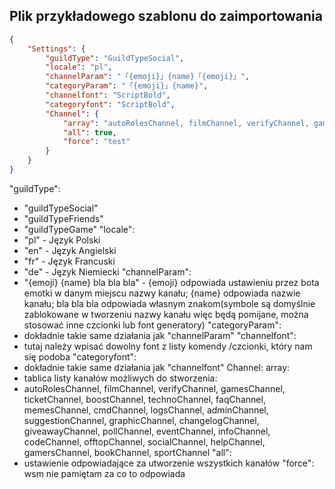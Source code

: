 ## Plik przykładowego szablonu do zaimportowania

```json
{
    "Settings": {
        "guildType": "GuildTypeSocial",
        "locale": "pl",
        "channelParam": "「{emoji}」{name}「{emoji}」",
        "categoryParam": "「{emoji}」{name}",
        "channelfont": "ScriptBold",
        "categoryfont": "ScriptBold",
        "Channel": {
            "array": "autoRolesChannel, filmChannel, verifyChannel, gamesChannel, ticketChannel, boostChannel, technoChannel, faqChannel, memesChannel, cmdChannel, logsChannel, adminChannel, suggestionChannel, graphicChannel, changelogChannel, giveawayChannel, pollChannel, eventChannel, infoChannel, codeChannel, offtopChannel, socialChannel, helpChannel, gamersChannel, bookChannel, sportChannel",
            "all": true,
            "force": "test"
        }
    }
}
```
"guildType":
 - "guildTypeSocial"
 - "guildTypeFriends"
 - "guildTypeGame"
"locale":
 - "pl" - Język Polski
 - "en" - Język Angielski 
 - "fr" - Język Francuski
- "de" - Język Niemiecki
"channelParam":
 - "{emoji} {name} bla bla bla" - {emoji} odpowiada ustawieniu przez bota emotki w danym miejscu nazwy kanału; {name} odpowiada nazwie kanału; bla bla bla odpowiada własnym znakom(symbole są domyślnie zablokowane w tworzeniu nazwy kanału więc będą pomijane, można stosować inne czcionki lub font generatory)
"categoryParam":
 - dokładnie takie same działania jak "channelParam"
"channelfont":
 - tutaj należy wpisać dowolny font z listy komendy /czcionki, który nam się podoba
"categoryfont":
 - dokładnie takie same działania jak "channelfont"
Channel:
 array: 
  - tablica listy kanałów możliwych do stworzenia:
   - autoRolesChannel, filmChannel, verifyChannel, gamesChannel, ticketChannel, boostChannel, technoChannel, faqChannel, memesChannel, cmdChannel, logsChannel, adminChannel, suggestionChannel, graphicChannel, changelogChannel, giveawayChannel, pollChannel, eventChannel, infoChannel, codeChannel, offtopChannel, socialChannel, helpChannel, gamersChannel, bookChannel, sportChannel
"all":
 - ustawienie odpowiadające za utworzenie wszystkich kanałów
"force": wsm nie pamiętam za co to odpowiada
